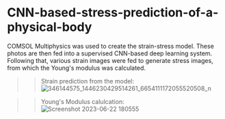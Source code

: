 # CNN-based-stress-prediction-of-a-physical-body
COMSOL Multiphysics was used to create the strain-stress model. These photos are then fed into a supervised CNN-based deep learning system. Following that, various strain images were fed to generate stress images, from which the Young's modulus was calculated.

>>Strain prediction from the model:
![346144575_1446230429514261_6654111172055520508_n](https://github.com/Abir-Hassan-Joy/CNN-based-stress-prediction-of-a-physical-body/assets/125946139/07cf957b-17a3-40af-ad8e-76db6072a424)

>>Young's Modulus calulcation:
![Screenshot 2023-06-22 180555](https://github.com/Abir-Hassan-Joy/CNN-based-stress-prediction-of-a-physical-body/assets/125946139/23650a02-04fc-41eb-b29a-407c3f54715c)
